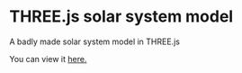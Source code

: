 # THREE.js solar system model
A badly made solar system model in THREE.js  

You can view it [here.](https://threesolarsystem.netlify.app/)
